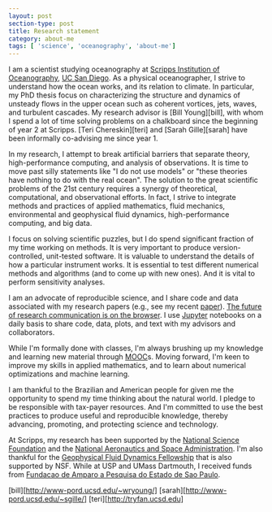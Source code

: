 ```yaml
---
layout: post
section-type: post
title: Research statement
category: about-me
tags: [ 'science', 'oceanography', 'about-me']
---
```


I am a scientist studying oceanography at [Scripps Institution of Oceanography](https://scripps.ucsd.edu),
 [UC San Diego](https://ucsd.edu). As a physical oceanographer, I strive to understand how the ocean works,
  and its relation to climate. In particular, my PhD thesis focus on characterizing the structure and dynamics of unsteady flows
  in the upper ocean such as coherent vortices, jets, waves, and turbulent cascades. My research advisor is 
  [Bill Young][bill], with whom I spend a lot of time solving problems on a chalkboard since the beginning of year 2
  at Scripps. [Teri Chereskin][teri] and [Sarah Gille][sarah] have been informally co-advising me since year 1.

In my research,  I attempt to break
  artificial barriers that separate theory, high-performance computing, and analysis of observations. It is time to move past silly statements like "I do not use models" or "these theories have nothing to do with the real ocean". The solution to the great scientific problems of the 21st century requires a synergy of theoretical, computational, and observational efforts.  In fact, I strive to integrate methods and practices of applied mathematics, fluid mechanics, environmental and geophysical fluid dynamics, high-performance computing, and big data.

I focus on solving scientific puzzles, but I do spend significant fraction of my time working on methods. It is very important to 
 produce version-controlled, unit-tested software. It is valuable to understand the details of how a particular
 instrument works. It is essential to test different numerical methods and algorithms (and to come up with new ones).
  And it is vital to perform sensitivity analyses. 

I am an advocate of reproducible science, and I share code and data associated with my research papers (e.g., see my recent [paper](http://git.io/vBe3H)). [The future of research communication is on the browser](http://www.nature.com/news/interactive-notebooks-sharing-the-code-1.16261). I use [Jupyter](http://jupyter.org) notebooks on a daily basis to share code, data, plots, and text with my advisors and collaborators.

While I'm formally done with classes, I'm always brushing up my knowledge and learning new material through [MOOC](https://en.wikipedia.org/wiki/Massive_open_online_course)s. Moving forward, I'm keen to improve my skills in applied
mathematics, and to learn about numerical optimizations and machine learning.

I am thankful to the Brazilian and American people for given me the opportunity to spend my time thinking about the natural world. I pledge to be responsible with tax-payer resources. And I'm committed to use the best practices to produce useful and reproducible knowledge, thereby advancing, promoting, and protecting science and technology.

At Scripps, my research has been supported by the [National Science Foundation](http://www.nsf.gov) and the [National Aeronautics and Space Administration](https://www.nasa.gov).  I'm also thankful for the [Geophysical Fluid Dynamics Fellowship](https://www.whoi.edu/gfd/) that is also supported by NSF. While at USP and UMass Dartmouth, I received funds from [Fundacao de Amparo a Pesquisa do Estado de Sao Paulo](http://fapesp.br).

[bill][http://www-pord.ucsd.edu/~wryoung/]
[sarah][http://www-pord.ucsd.edu/~sgille/]
[teri][http://tryfan.ucsd.edu]


